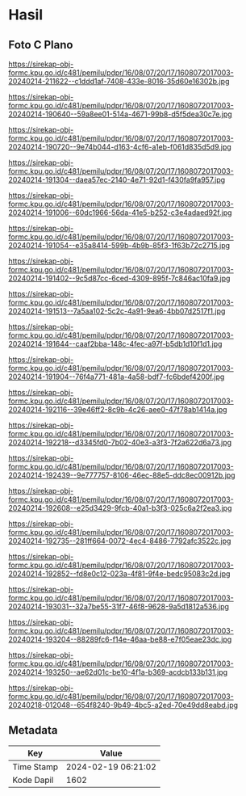 # Hasil

## Foto C Plano

https://sirekap-obj-formc.kpu.go.id/c481/pemilu/pdpr/16/08/07/20/17/1608072017003-20240214-211622--c1ddd1af-7408-433e-8016-35d60e16302b.jpg

https://sirekap-obj-formc.kpu.go.id/c481/pemilu/pdpr/16/08/07/20/17/1608072017003-20240214-190640--59a8ee01-514a-4671-99b8-d5f5dea30c7e.jpg

https://sirekap-obj-formc.kpu.go.id/c481/pemilu/pdpr/16/08/07/20/17/1608072017003-20240214-190720--9e74b044-d163-4cf6-a1eb-f061d835d5d9.jpg

https://sirekap-obj-formc.kpu.go.id/c481/pemilu/pdpr/16/08/07/20/17/1608072017003-20240214-191304--daea57ec-2140-4e71-92d1-f430fa9fa957.jpg

https://sirekap-obj-formc.kpu.go.id/c481/pemilu/pdpr/16/08/07/20/17/1608072017003-20240214-191006--60dc1966-56da-41e5-b252-c3e4adaed92f.jpg

https://sirekap-obj-formc.kpu.go.id/c481/pemilu/pdpr/16/08/07/20/17/1608072017003-20240214-191054--e35a8414-599b-4b9b-85f3-1f63b72c2715.jpg

https://sirekap-obj-formc.kpu.go.id/c481/pemilu/pdpr/16/08/07/20/17/1608072017003-20240214-191402--9c5d87cc-6ced-4309-895f-7c846ac10fa9.jpg

https://sirekap-obj-formc.kpu.go.id/c481/pemilu/pdpr/16/08/07/20/17/1608072017003-20240214-191513--7a5aa102-5c2c-4a91-9ea6-4bb07d2517f1.jpg

https://sirekap-obj-formc.kpu.go.id/c481/pemilu/pdpr/16/08/07/20/17/1608072017003-20240214-191644--caaf2bba-148c-4fec-a97f-b5db1d10f1d1.jpg

https://sirekap-obj-formc.kpu.go.id/c481/pemilu/pdpr/16/08/07/20/17/1608072017003-20240214-191904--76f4a771-481a-4a58-bdf7-fc6bdef4200f.jpg

https://sirekap-obj-formc.kpu.go.id/c481/pemilu/pdpr/16/08/07/20/17/1608072017003-20240214-192116--39e46ff2-8c9b-4c26-aee0-47f78ab1414a.jpg

https://sirekap-obj-formc.kpu.go.id/c481/pemilu/pdpr/16/08/07/20/17/1608072017003-20240214-192218--d3345fd0-7b02-40e3-a3f3-7f2a622d6a73.jpg

https://sirekap-obj-formc.kpu.go.id/c481/pemilu/pdpr/16/08/07/20/17/1608072017003-20240214-192439--9e777757-8106-46ec-88e5-ddc8ec00912b.jpg

https://sirekap-obj-formc.kpu.go.id/c481/pemilu/pdpr/16/08/07/20/17/1608072017003-20240214-192608--e25d3429-9fcb-40a1-b3f3-025c6a2f2ea3.jpg

https://sirekap-obj-formc.kpu.go.id/c481/pemilu/pdpr/16/08/07/20/17/1608072017003-20240214-192735--281ff664-0072-4ec4-8486-7792afc3522c.jpg

https://sirekap-obj-formc.kpu.go.id/c481/pemilu/pdpr/16/08/07/20/17/1608072017003-20240214-192852--fd8e0c12-023a-4f81-9f4e-bedc95083c2d.jpg

https://sirekap-obj-formc.kpu.go.id/c481/pemilu/pdpr/16/08/07/20/17/1608072017003-20240214-193031--32a7be55-31f7-46f8-9628-9a5d1812a536.jpg

https://sirekap-obj-formc.kpu.go.id/c481/pemilu/pdpr/16/08/07/20/17/1608072017003-20240214-193204--88289fc6-f14e-46aa-be88-e7f05eae23dc.jpg

https://sirekap-obj-formc.kpu.go.id/c481/pemilu/pdpr/16/08/07/20/17/1608072017003-20240214-193250--ae62d01c-be10-4f1a-b369-acdcb133b131.jpg

https://sirekap-obj-formc.kpu.go.id/c481/pemilu/pdpr/16/08/07/20/17/1608072017003-20240218-012048--654f8240-9b49-4bc5-a2ed-70e49dd8eabd.jpg


## Metadata

| Key        | Value               |
| ---------- | ------------------- |
| Time Stamp | 2024-02-19 06:21:02 |
| Kode Dapil | 1602                |



